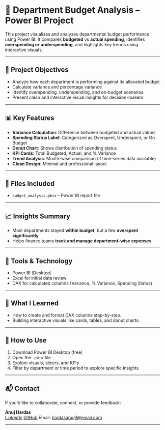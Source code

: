 # 🧾 Department Budget Analysis – Power BI Project

This project visualizes and analyzes departmental budget performance using Power BI. It compares **budgeted** vs **actual spending**, identifies **overspending or underspending**, and highlights key trends using interactive visuals.

---

## 📌 Project Objectives
- Analyze how each department is performing against its allocated budget
- Calculate variance and percentage variance
- Identify overspending, underspending, and on-budget scenarios
- Present clean and interactive visual insights for decision-makers

---

## 📊 Key Features
- **Variance Calculation**: Difference between budgeted and actual values
- **Spending Status Label**: Categorized as Overspent, Underspent, or On Budget
- **Donut Chart**: Shows distribution of spending status
- **KPI Cards**: Total Budgeted, Actual, and % Variance
- **Trend Analysis**: Month-wise comparison (if time-series data available)
- **Clean Design**: Minimal and professional layout

---

## 📂 Files Included
- `budget_analysis.pbix` – Power BI report file

---

## 📈 Insights Summary
- Most departments stayed **within budget**, but a few **overspent significantly**
- Helps finance teams **track and manage department-wise expenses**

---

## 🚀 Tools & Technology
- Power BI (Desktop)
- Excel for initial data review
- DAX for calculated columns (Variance, % Variance, Spending Status)

---

## 🧠 What I Learned
- How to create and format DAX columns step-by-step.
- Building interactive visuals like cards, tables, and donut charts.

---

## 📎 How to Use
1. Download Power BI Desktop (free)
2. Open the `.pbix` file
3. Explore visuals, slicers, and KPIs
4. Filter by department or time period to explore specific insights

---

## 📬 Contact
If you'd like to collaborate, connect, or provide feedback:

**Anuj Hardas**  
[LinkedIn](www.linkedin.com/in/anuj-hardas) 
[GitHub](https://github.com/AnujHardas) 
Email: hardasanuj9@email.com

---
